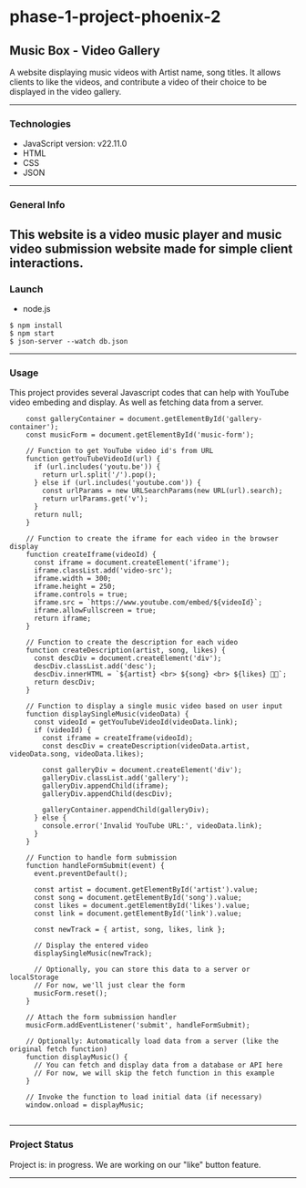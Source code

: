 # phase-1-project-phoenix-2

## Music Box - Video Gallery

A website displaying music videos with Artist name, song titles. It allows clients to like the videos, and contribute a video of their choice to be displayed in the video gallery.

---
### Technologies 

* JavaScript version: v22.11.0
* HTML
* CSS
* JSON

---
### General Info
This website is a video music player and music video submission website made for simple client interactions. 
---
### Launch

* node.js
```
$ npm install
$ npm start
$ json-server --watch db.json

```
---
### Usage

This project provides several Javascript codes that can help with YouTube video embeding and display. As well as fetching data from a server. 

```
    const galleryContainer = document.getElementById('gallery-container');
    const musicForm = document.getElementById('music-form');

    // Function to get YouTube video id's from URL
    function getYouTubeVideoId(url) {
      if (url.includes('youtu.be')) {
        return url.split('/').pop();
      } else if (url.includes('youtube.com')) {
        const urlParams = new URLSearchParams(new URL(url).search);
        return urlParams.get('v');
      }
      return null;
    }

    // Function to create the iframe for each video in the browser display
    function createIframe(videoId) {
      const iframe = document.createElement('iframe');
      iframe.classList.add('video-src');
      iframe.width = 300;
      iframe.height = 250;
      iframe.controls = true;
      iframe.src = `https://www.youtube.com/embed/${videoId}`;
      iframe.allowFullscreen = true;
      return iframe;
    }

    // Function to create the description for each video
    function createDescription(artist, song, likes) {
      const descDiv = document.createElement('div');
      descDiv.classList.add('desc');
      descDiv.innerHTML = `${artist} <br> ${song} <br> ${likes} 👍🏼`;
      return descDiv;
    }

    // Function to display a single music video based on user input
    function displaySingleMusic(videoData) {
      const videoId = getYouTubeVideoId(videoData.link);
      if (videoId) {
        const iframe = createIframe(videoId);
        const descDiv = createDescription(videoData.artist, videoData.song, videoData.likes);

        const galleryDiv = document.createElement('div');
        galleryDiv.classList.add('gallery');
        galleryDiv.appendChild(iframe);
        galleryDiv.appendChild(descDiv);

        galleryContainer.appendChild(galleryDiv);
      } else {
        console.error('Invalid YouTube URL:', videoData.link);
      }
    }

    // Function to handle form submission
    function handleFormSubmit(event) {
      event.preventDefault();

      const artist = document.getElementById('artist').value;
      const song = document.getElementById('song').value;
      const likes = document.getElementById('likes').value;
      const link = document.getElementById('link').value;

      const newTrack = { artist, song, likes, link };
      
      // Display the entered video
      displaySingleMusic(newTrack);

      // Optionally, you can store this data to a server or localStorage
      // For now, we'll just clear the form
      musicForm.reset();
    }

    // Attach the form submission handler
    musicForm.addEventListener('submit', handleFormSubmit);

    // Optionally: Automatically load data from a server (like the original fetch function)
    function displayMusic() {
      // You can fetch and display data from a database or API here
      // For now, we will skip the fetch function in this example
    }

    // Invoke the function to load initial data (if necessary)
    window.onload = displayMusic;


```

---
### Project Status

Project is: in progress. We are working on our "like" button feature.

---


